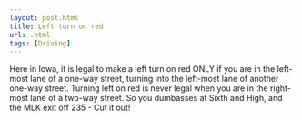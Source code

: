 ```yaml
---
layout: post.html
title: Left turn on red
url: .html
tags: [Driving]
---
```

Here in Iowa, it is legal to make a left turn on red ONLY if you are in the left-most lane of a one-way street, turning into the left-most lane of another one-way street. Turning left on red is never legal when you are in the right-most lane of a two-way street. So you dumbasses at Sixth and High, and the MLK exit off 235 - Cut it out! 
